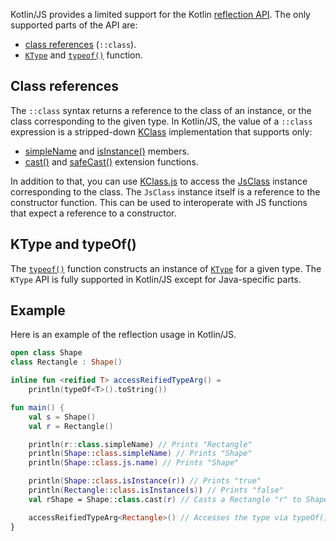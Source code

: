 [//]: # (title: Kotlin/JS reflection)

Kotlin/JS provides a limited support for the Kotlin [reflection API](reflection.md). The only supported parts of the API
are:
* [class references](reflection.md#class-references) (`::class`).
* [`KType`](https://kotlinlang.org/api/latest/jvm/stdlib/kotlin.reflect/-k-type/) and [`typeof()`](https://kotlinlang.org/api/latest/jvm/stdlib/kotlin.reflect/type-of.html) function.

## Class references

The `::class` syntax returns a reference to the class of an instance, or the class corresponding to the given type.
In Kotlin/JS, the value of a `::class` expression is a stripped-down [KClass](https://kotlinlang.org/api/latest/jvm/stdlib/kotlin.reflect/-k-class/)
implementation that supports only:
* [simpleName](https://kotlinlang.org/api/latest/jvm/stdlib/kotlin.reflect/-k-class/simple-name.html)
and [isInstance()](https://kotlinlang.org/api/latest/jvm/stdlib/kotlin.reflect/-k-class/is-instance.html) members.
* [cast()](https://kotlinlang.org/api/latest/jvm/stdlib/kotlin.reflect/cast.html) and 
[safeCast()](https://kotlinlang.org/api/latest/jvm/stdlib/kotlin.reflect/safe-cast.html) extension functions.

In addition to that, you can use [KClass.js](https://kotlinlang.org/api/latest/jvm/stdlib/kotlin.js/js.html) to access the
[JsClass](https://kotlinlang.org/api/latest/jvm/stdlib/kotlin.js/-js-class/index.html) instance corresponding to the class.
The `JsClass` instance itself is a reference to the constructor function.
This can be used to interoperate with JS functions that expect a reference to a constructor.

## KType and typeOf()

The [`typeof()`](https://kotlinlang.org/api/latest/jvm/stdlib/kotlin.reflect/type-of.html) function constructs an instance 
of [`KType`](https://kotlinlang.org/api/latest/jvm/stdlib/kotlin.reflect/-k-type/) for a given type.
The `KType` API is fully supported in Kotlin/JS except for Java-specific parts.

## Example

Here is an example of the reflection usage in Kotlin/JS.

```kotlin
open class Shape
class Rectangle : Shape()

inline fun <reified T> accessReifiedTypeArg() =
    println(typeOf<T>().toString())

fun main() {
    val s = Shape()
    val r = Rectangle()

    println(r::class.simpleName) // Prints "Rectangle"
    println(Shape::class.simpleName) // Prints "Shape"
    println(Shape::class.js.name) // Prints "Shape"

    println(Shape::class.isInstance(r)) // Prints "true"
    println(Rectangle::class.isInstance(s)) // Prints "false"
    val rShape = Shape::class.cast(r) // Casts a Rectangle "r" to Shape

    accessReifiedTypeArg<Rectangle>() // Accesses the type via typeOf(). Prints "Rectangle"
}
```


